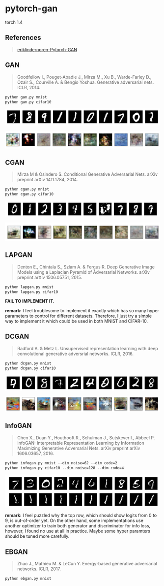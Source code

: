 

# pytorch-gan



torch 1.4



## References





> [eriklindernoren-Pytorch-GAN](https://github.com/eriklindernoren/PyTorch-GAN)





## GAN



> Goodfellow I., Pouget-Abadie J., Mirza M., Xu B., Warde-Farley D., Ozair S., Courville A. & Bengio Yoshua. Generative adversarial nets. ICLR, 2014.



```
python gan.py mnist
python gan.py cifar10
```



![image-20201114152402921](README.assets/image-20201114152402921.png)

![image-20201114152415092](README.assets/image-20201114152415092.png)



## CGAN



> Mirza M & Osindero S. Conditional Generative Adversarial Nets. arXiv preprint arXiv 1411.1784, 2014.



```
python cgan.py mnist
python cgan.py cifar10
```



![image-20201115200615338](README.assets/image-20201115200615338.png)

![image-20201116075437888](README.assets/image-20201116075437888.png)



## LAPGAN



> Denton E., Chintala S., Szlam A. & Fergus R. Deep Generative Image Models using a Laplacian Pyramid of Adversarial Networks. arXiv preprint arXiv 1506.05751, 2015.



```
python lapgan.py mnist
python lapgan.py cifar10
```



**FAIL TO IMPLEMENT IT.**

**remark:** I feel troublesome to implement it exactly which has so many hyper parameters to control for different datasets. Therefore, I just try a simple way to implement it which could be used in both MNIST and CIFAR-10.



## DCGAN



> Radford A. & Metz L. Unsupervised representation learning with deep convolutional generative adversrial networks. ICLR, 2016.



```
python dcgan.py mnist
python dcgan.py cifar10
```



![image-20201116201751371](README.assets/image-20201116201751371.png)

![image-20201117072320162](README.assets/image-20201117072320162.png)





## InfoGAN



> Chen X., Duan Y., Houthooft R., Schulman J., Sutskever I., Abbeel P. InfoGAN: Interpretable Representation Learning by Information Maximizing Generative Adversarial Nets. arXiv preprint arXiv 1606.03657, 2016. 



```
python infogan.py mnist --dim_noise=62 --dim_code=2
python infogan.py cifar10 --dim_noise=128 --dim_code=4
```



![image-20201126111359518](README.assets/image-20201126111359518.png)



**remark:** I feel puzzled why the top row, which should show logits from 0 to 9,  is out-of-order yet. On the other hand, some implementations use another optimizer to train both generator and discriminator for info loss, however, I found no use at all in practice. Maybe some hyper paramters should be tuned more carefully.


## EBGAN

> Zhao J., Mathieu M. & LeCun Y. Energy-based generative adversarial networks. ICLR, 2017.


```
python ebgan.py mnist
```